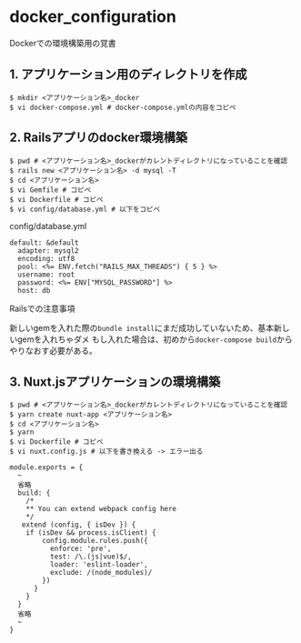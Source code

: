 # docker_configuration

Dockerでの環境構築用の覚書

## 1. アプリケーション用のディレクトリを作成

```
$ mkdir <アプリケーション名>_docker
$ vi docker-compose.yml # docker-compose.ymlの内容をコピペ
```

## 2. Railsアプリのdocker環境構築

```
$ pwd # <アプリケーション名>_dockerがカレントディレクトリになっていることを確認
$ rails new <アプリケーション名> -d mysql -T
$ cd <アプリケーション名>
$ vi Gemfile # コピペ
$ vi Dockerfile # コピペ
$ vi config/database.yml # 以下をコピペ
```


config/database.yml
```
default: &default
  adapter: mysql2
  encoding: utf8
  pool: <%= ENV.fetch("RAILS_MAX_THREADS") { 5 } %>
  username: root
  password: <%= ENV["MYSQL_PASSWORD"] %>
  host: db
```

Railsでの注意事項

新しいgemを入れた際の`bundle install`にまだ成功していないため、基本新しいgemを入れちゃダメ
もし入れた場合は、初めから`docker-compose build`からやりなおす必要がある。

## 3. Nuxt.jsアプリケーションの環境構築

```
$ pwd # <アプリケーション名>_dockerがカレントディレクトリになっていることを確認
$ yarn create nuxt-app <アプリケーション名>
$ cd <アプリケーション名>
$ yarn
$ vi Dockerfile # コピペ
$ vi nuxt.config.js # 以下を書き換える -> エラー出る
```

```
module.exports = {
  ~
  省略
  build: {
    /*
    ** You can extend webpack config here
    */
   extend (config, { isDev }) {
    if (isDev && process.isClient) {
        config.module.rules.push({
          enforce: 'pre',
          test: /\.(js|vue)$/,
          loader: 'eslint-loader',
          exclude: /(node_modules)/
        })
      }
    }
  }
  省略
  ~
}
```

